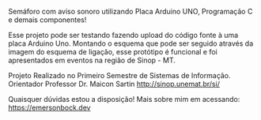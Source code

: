 Semáforo com aviso sonoro utilizando Placa Arduino UNO, Programação C e demais componentes!

Esse projeto pode ser testando fazendo upload do código fonte à uma placa Arduino Uno. Montando o esquema que pode ser seguido através da imagem do esquema de ligação, esse protótipo é funcional e foi apresentados em eventos na região de Sinop - MT.









Projeto Realizado no Primeiro Semestre de Sistemas de Informação.
Orientador Professor Dr. Maicon Sartin
http://sinop.unemat.br/si/


Quaisquer dúvidas estou a disposição!
Mais sobre mim em acessando: 
    https://emersonbock.dev
